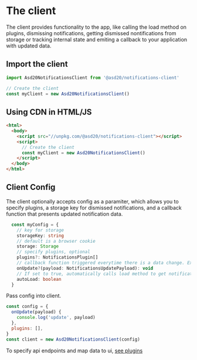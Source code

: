 # The client

The client provides functionality to the app, like calling the load method on plugins, dismissing notifications, getting dismissed nontifications from storage or tracking internal state and emiting a callback to your application with updated data.

## Import the client

```ts
import Asd20NotificationsClient from '@asd20/notifications-client'

// Create the client
const myClient = new Asd20NotificationsClient()

```

## Using CDN in HTML/JS

```html
<html>
  <body>
    <script src="//unpkg.com/@asd20/notifications-client"></script>
    <script>
      // Create the client
      const myClient = new Asd20NotificationsClient()
    </script>
  </body>
</html>
```

## Client Config

The client optionally accepts config as a paramiter, which allows you to specify plugins, a storage key for dismissed notifications, and a callback function that presents updated notification data.

```ts
  const myConfig = {
    // key for storage
    storageKey: string
    // default is a browser cookie
    storage: Storage
    // specify plugins, optional
    plugins?: NotificationsPlugin[]
    // callback function triggered everytime there is a data change. Exposes dismissedNotifications, activeNotifications and activeNotificationsByType
    onUpdate?(payload: NotificationsUpdatePayload): void
    // If set to true, automatically calls load method to get notifications.
    autoLoad: boolean
  }

```

Pass config into client.

```js
const config = {
  onUpdate(payload) {
    console.log('update', payload)
  },
  plugins: [],
}
const client = new Asd20NotificationsClient(config)
```

To specify api endpoints and map data to ui, [see plugins](../plugins)
